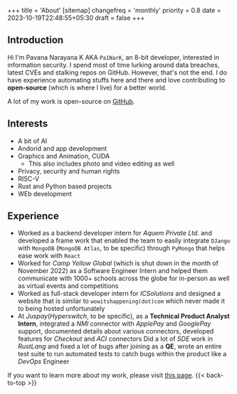 +++
title = 'About'
[sitemap]
  changefreq = 'monthly'
  priority = 0.8
date = 2023-10-19T22:48:55+05:30
draft = false
+++

## Introduction

Hi I'm Pavana Narayana K AKA `Pa1NarK`, an 8-bit developer, interested in information security. I spend most of time lurking around data breaches, latest CVEs and stalking repos on GitHub. However, that's not the end. I do have experience automating stuffs here and there and love contributing to **open-source** (which is where I live) for a better world.

A lot of my work is open-source on [GitHub](https://github.com).

## Interests

- A bit of AI
- Andorid and app development
- Graphics and Animation, CUDA
  - This also includes photo and video editing as well
- Privacy, security and human rights
- RISC-V
- Rust and Python based projects
- WEb development

## Experience

- Worked as a backend developer intern for _Aquem Private Ltd._ and developed a frame work that enabled the team to easily integrate `DJango` with `MongoDB` (`MongoDB Atlas`, to be specific) through `PyMongo` that helps ease work with `React`
- Worked for _Camp Yellow Global_ (which is shut down in the month of November 2022) as a Software Engineer Intern and helped them communicate with 1000+ schools across the globe for in-person as well as virtual events and competitions
- Worked as full-stack developer intern for _ICSolutions_ and designed a website that is similar to `wowitshappening(dot)com` which never made it to being hosted unfortunately
- At _Juspay_(_Hyperswitch_, to be specific), as a **Technical Product Analyst Intern**, integrated a _NMI_ connector with _ApplePay_ and _GooglePay_ support, documented details about various connectors, developed features for _Checkout_ and _ACI_ connectors
Did a lot of _SDE_ work in _RustLang_ and fixed a lot of bugs after joining as a **QE**, wrote an entire test suite to run automated tests to catch bugs within the product like a _DevOps_ Engineer

If you want to learn more about my work, please visit [this page](/work/).
{{< back-to-top >}}
